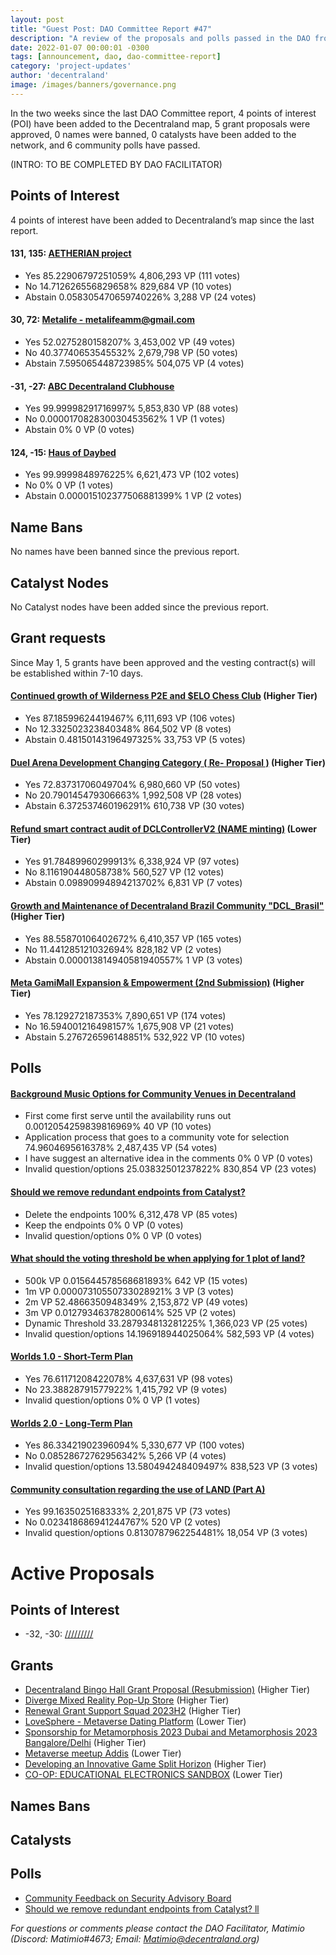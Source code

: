 ```yaml
---
layout: post
title: "Guest Post: DAO Committee Report #47"
description: "A review of the proposals and polls passed in the DAO from May 1 through May 15".
date: 2022-01-07 00:00:01 -0300
tags: [announcement, dao, dao-committee-report]
category: 'project-updates'
author: 'decentraland'
image: /images/banners/governance.png
---
```


In the two weeks since the last DAO Committee report, 4 points of interest (POI) have been added to the Decentraland map, 5 grant proposals were approved, 0 names were banned, 0 catalysts have been added to the network, and 6 community polls have passed.

(INTRO: TO BE COMPLETED BY DAO FACILITATOR)

## Points of Interest
4 points of interest have been added to Decentraland’s map since the last report.


#### 131, 135: [AETHERIAN project](https://governance.decentraland.org/proposal/?id=08dc6f90-ec26-11ed-ac2d-876c6fc9416f)

* Yes 85.22906797251059% 4,806,293 VP (111 votes)
* No 14.712626556829658% 829,684 VP (10 votes)
* Abstain 0.058305470659740226% 3,288 VP (24 votes)


#### 30, 72: [Metalife - metalifeamm@gmail.com](https://governance.decentraland.org/proposal/?id=db7167d0-eaeb-11ed-ac2d-876c6fc9416f)

* Yes 52.0275280158207% 3,453,002 VP (49 votes)
* No 40.37740653545532% 2,679,798 VP (50 votes)
* Abstain 7.595065448723985% 504,075 VP (4 votes)


#### -31, -27: [ABC Decentraland Clubhouse](https://governance.decentraland.org/proposal/?id=abbc81c0-e2fb-11ed-ae6b-bdc7e2b26a35)

* Yes 99.99998291716997% 5,853,830 VP (88 votes)
* No 0.000017082830030453562% 1 VP (1 votes)
* Abstain 0% 0 VP (0 votes)


#### 124, -15: [Haus of Daybed](https://governance.decentraland.org/proposal/?id=f0609700-e2ea-11ed-ae6b-bdc7e2b26a35)

* Yes 99.9999848976225% 6,621,473 VP (102 votes)
* No 0% 0 VP (1 votes)
* Abstain 0.000015102377506881399% 1 VP (2 votes)


## Name Bans

No names have been banned since the previous report.

## Catalyst Nodes
No Catalyst nodes have been added since the previous report.


## Grant requests
Since May 1, 5 grants have been approved and the vesting contract(s) will be established within 7-10 days.


#### [Continued growth of Wilderness P2E and $ELO Chess Club](https://governance.decentraland.org/proposal/?id=724f7f00-e6f2-11ed-b8f1-75dbe089d333) (Higher Tier)

* Yes 87.18599624419467% 6,111,693 VP (106 votes)
* No 12.332502323840348% 864,502 VP (8 votes)
* Abstain 0.48150143196497325% 33,753 VP (5 votes)


#### [Duel Arena Development Changing Category ( Re- Proposal )](https://governance.decentraland.org/proposal/?id=04112d30-e5d6-11ed-b8f1-75dbe089d333) (Higher Tier)

* Yes 72.83731706049704% 6,980,660 VP (50 votes)
* No 20.790145479306663% 1,992,508 VP (28 votes)
* Abstain 6.372537460196291% 610,738 VP (30 votes)


#### [Refund smart contract audit of DCLControllerV2 (NAME minting)](https://governance.decentraland.org/proposal/?id=1ed8c850-e53e-11ed-b8f1-75dbe089d333) (Lower Tier)

* Yes 91.78489960299913% 6,338,924 VP (97 votes)
* No 8.116190448058738% 560,527 VP (12 votes)
* Abstain 0.09890994894213702% 6,831 VP (7 votes)


#### [Growth and Maintenance of Decentraland Brazil Community &#34;DCL_Brasil&#34;](https://governance.decentraland.org/proposal/?id=a7833c20-e2bf-11ed-ae6b-bdc7e2b26a35) (Higher Tier)

* Yes 88.55870106402672% 6,410,357 VP (165 votes)
* No 11.441285121032694% 828,182 VP (2 votes)
* Abstain 0.000013814940581940557% 1 VP (3 votes)


#### [Meta GamiMall Expansion &amp; Empowerment (2nd Submission)](https://governance.decentraland.org/proposal/?id=6ca30350-df00-11ed-93f4-8f8fa30ce0cd) (Higher Tier)

* Yes 78.129272187353% 7,890,651 VP (174 votes)
* No 16.594001216498157% 1,675,908 VP (21 votes)
* Abstain 5.276726596148851% 532,922 VP (10 votes)


## Polls

#### [Background Music Options for Community Venues in Decentraland](https://governance.decentraland.org/proposal/?id=9b9bc9f0-eb51-11ed-ac2d-876c6fc9416f)

* First come first serve until the availability runs out 0.0012054259839816969% 40 VP (10 votes)
* Application process that goes to a community vote for selection 74.9604695616378% 2,487,435 VP (54 votes)
* I have suggest an alternative idea in the comments 0% 0 VP (0 votes)
* Invalid question/options 25.03832501237822% 830,854 VP (23 votes)


#### [Should we remove redundant endpoints from Catalyst?](https://governance.decentraland.org/proposal/?id=24f524f0-eb50-11ed-ac2d-876c6fc9416f)

* Delete the endpoints 100% 6,312,478 VP (85 votes)
* Keep the endpoints 0% 0 VP (0 votes)
* Invalid question/options 0% 0 VP (0 votes)


#### [What should the voting threshold be when applying for 1 plot of land?](https://governance.decentraland.org/proposal/?id=d36e9660-e957-11ed-a775-5faf35384fa8)

* 500k VP 0.015644578568681893% 642 VP (15 votes)
* 1m VP 0.00007310550733028921% 3 VP (3 votes)
* 2m VP 52.4866350948349% 2,153,872 VP (49 votes)
* 3m VP 0.012793463782800614% 525 VP (2 votes)
* Dynamic Threshold 33.287934813281225% 1,366,023 VP (25 votes)
* Invalid question/options 14.196918944025064% 582,593 VP (4 votes)


#### [Worlds 1.0 - Short-Term Plan](https://governance.decentraland.org/proposal/?id=e712bb50-e822-11ed-b8f1-75dbe089d333)

* Yes 76.61171208422078% 4,637,631 VP (98 votes)
* No 23.38828791577922% 1,415,792 VP (9 votes)
* Invalid question/options 0% 0 VP (1 votes)


#### [Worlds 2.0 - Long-Term Plan](https://governance.decentraland.org/proposal/?id=c3216070-e822-11ed-b8f1-75dbe089d333)

* Yes 86.33421902396094% 5,330,677 VP (100 votes)
* No 0.08528672762956342% 5,266 VP (4 votes)
* Invalid question/options 13.580494248409497% 838,523 VP (3 votes)


#### [Community consultation regarding the use of LAND (Part A)](https://governance.decentraland.org/proposal/?id=b2344a30-e6af-11ed-b8f1-75dbe089d333)

* Yes 99.1635025168333% 2,201,875 VP (73 votes)
* No 0.023418686941244767% 520 VP (2 votes)
* Invalid question/options 0.8130787962254481% 18,054 VP (3 votes)



# Active Proposals

## Points of Interest

* -32, -30: [/////////](https://governance.decentraland.org/proposal/?id=35ce1300-f10d-11ed-9bc2-e5fe350d0c93)

## Grants

* [Decentraland Bingo Hall Grant Proposal (Resubmission)](https://governance.decentraland.org/proposal/?id=0b91dec0-f05c-11ed-9bc2-e5fe350d0c93) (Higher Tier)
* [Diverge Mixed Reality Pop-Up Store](https://governance.decentraland.org/proposal/?id=3059e000-f05b-11ed-9bc2-e5fe350d0c93) (Higher Tier)
* [Renewal Grant Support Squad 2023H2](https://governance.decentraland.org/proposal/?id=d9de3350-edcd-11ed-ac2d-876c6fc9416f) (Higher Tier)
* [LoveSphere - Metaverse Dating Platform](https://governance.decentraland.org/proposal/?id=68165170-edb5-11ed-ac2d-876c6fc9416f) (Lower Tier)
* [Sponsorship for Metamorphosis 2023 Dubai and Metamorphosis 2023 Bangalore/Delhi](https://governance.decentraland.org/proposal/?id=df0aa880-ea59-11ed-a775-5faf35384fa8) (Higher Tier)
* [Metaverse meetup Addis](https://governance.decentraland.org/proposal/?id=0b1fbf60-e932-11ed-a775-5faf35384fa8) (Lower Tier)
* [Developing an Innovative Game Split Horizon](https://governance.decentraland.org/proposal/?id=149e1cf0-e908-11ed-a775-5faf35384fa8) (Higher Tier)
* [CO-OP: EDUCATIONAL ELECTRONICS SANDBOX](https://governance.decentraland.org/proposal/?id=b4a6abd0-e846-11ed-b8f1-75dbe089d333) (Lower Tier)

## Names Bans


## Catalysts


## Polls

* [Community Feedback on Security Advisory Board](https://governance.decentraland.org/proposal/?id=ba9168e0-ef4f-11ed-813c-b353c3943eab)
* [Should we remove redundant endpoints from Catalyst? ll](https://governance.decentraland.org/proposal/?id=709968b0-ef44-11ed-813c-b353c3943eab)

*For questions or comments please contact the DAO Facilitator, Matimio (Discord: Matimio#4673; Email: [Matimio@decentraland.org](mailto:Matimio@decentraland.org))*
